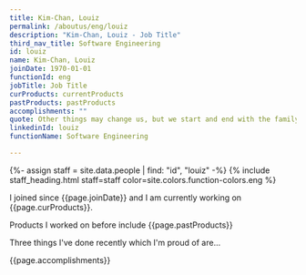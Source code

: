 ```yaml
---
title: Kim-Chan, Louiz
permalink: /aboutus/eng/louiz
description: "Kim-Chan, Louiz - Job Title"
third_nav_title: Software Engineering
id: louiz
name: Kim-Chan, Louiz
joinDate: 1970-01-01
functionId: eng
jobTitle: Job Title
curProducts: currentProducts
pastProducts: pastProducts
accomplishments: ""
quote: Other things may change us, but we start and end with the family.
linkedinId: louiz
functionName: Software Engineering

---
```


{%- assign staff = site.data.people | find: "id", "louiz" -%}
{% include staff_heading.html staff=staff color=site.colors.function-colors.eng %}

<p>I joined since {{page.joinDate}} and I am currently working on {{page.curProducts}}.</p>

<p>Products I worked on before include {{page.pastProducts}}</p>

<p>Three things I've done recently which I'm proud of are...</p>
{{page.accomplishments}}
